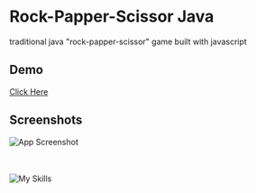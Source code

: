 
# Rock-Papper-Scissor Java

traditional java "rock-papper-scissor" game built with javascript

## Demo

[Click Here](https://puturangga21.github.io/suwit-jawa/)

## Screenshots

![App Screenshot](https://lh3.googleusercontent.com/drive-viewer/AJc5JmQl2wXJvWkfsjKRof__YRvD6BlALHhQ9ZiUykYCdKOzCFVpkMg9TlgmeAIzlLbgplITq0SnuJM=w1960-h1320)<br><br><br>


![My Skills](https://skills.thijs.gg/icons?i=js,html,css)
